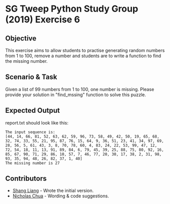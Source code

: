 # SG Tweep Python Study Group (2019) Exercise 6

## Objective 
This exercise aims to allow students to practise generating random numbers from 1 to 100, remove a number and students are to write a function to find the missing number.

## Scenario & Task
Given a list of 99 numbers from 1 to 100, one number is missing. Please provide your solution in "find_mssing" function to solve this puzzle.

## Expected Output
report.txt should look like this:

```tpy
The input sequence is:
[44, 14, 66, 81, 52, 63, 62, 59, 96, 73, 58, 49, 42, 50, 19, 65, 68, 32, 74, 33, 55, 21, 95, 87, 76, 15, 64, 9, 36, 51, 23, 41, 34, 97, 69, 28, 56, 5, 61, 43, 3, 8, 70, 78, 60, 4, 83, 24, 22, 53, 99, 47, 12, 72, 54, 18, 11, 13, 91, 89, 84, 6, 79, 45, 39, 25, 88, 75, 80, 92, 16, 85, 67, 90, 71, 29, 86, 10, 57, 7, 46, 77, 20, 30, 17, 38, 2, 31, 98, 93, 35, 94, 48, 26, 82, 37, 1, 40]
The missing number is 27
```
## Contributors
* [Shang Liang](https://twitter.com/quietcricket) - Wrote the initial version.
* [Nicholas Chua](https://twitter.com/chua_mh) - Wording & code suggestions.
